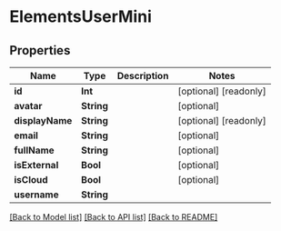 # ElementsUserMini

## Properties

Name | Type | Description | Notes
------------ | ------------- | ------------- | -------------
**id** | **Int** |  | [optional] [readonly] 
**avatar** | **String** |  | [optional] 
**displayName** | **String** |  | [optional] [readonly] 
**email** | **String** |  | [optional] 
**fullName** | **String** |  | [optional] 
**isExternal** | **Bool** |  | [optional] 
**isCloud** | **Bool** |  | [optional] 
**username** | **String** |  | 

[[Back to Model list]](../#documentation-for-models) [[Back to API list]](../#documentation-for-api-endpoints) [[Back to README]](../)


